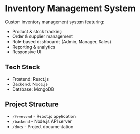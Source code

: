 # Inventory Management System

Custom inventory management system featuring:
- Product & stock tracking
- Order & supplier management
- Role-based dashboards (Admin, Manager, Sales)
- Reporting & analytics
- Responsive UI

## Tech Stack
- Frontend: React.js
- Backend: Node.js
- Database: MongoDB

## Project Structure
- `/frontend` - React.js application
- `/backend` - Node.js API server
- `/docs` - Project documentation
